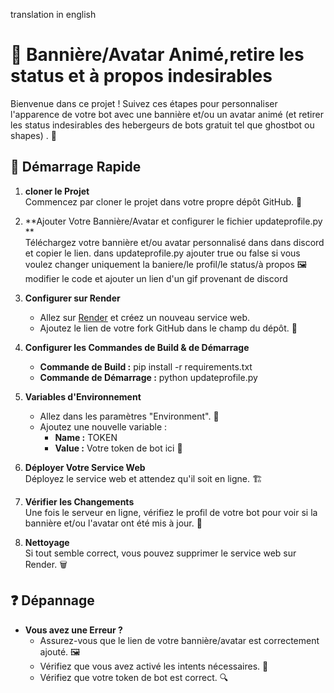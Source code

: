 translation in english 
# 🎨 Bannière/Avatar Animé,retire les status et à propos indesirables 

Bienvenue dans ce projet ! Suivez ces étapes pour personnaliser l'apparence de votre bot avec une bannière et/ou un avatar animé (et retirer les status indesirables des hebergeurs de bots gratuit tel que ghostbot ou shapes) . 🎉

## 🚀 Démarrage Rapide

1. **cloner le Projet**  
   Commencez par cloner le projet dans votre propre dépôt GitHub. 🍴

2. **Ajouter Votre Bannière/Avatar et configurer le fichier updateprofile.py **  
   Téléchargez votre bannière et/ou avatar personnalisé dans dans discord et copier le lien.
   dans updateprofile.py ajouter true ou false si vous voulez changer uniquement la baniere/le profil/le status/à propos 🖼️
   modifier le code et ajouter un lien d'un gif provenant de discord 

4. **Configurer sur Render**  
   - Allez sur [Render](https://render.com) et créez un nouveau service web. 
   - Ajoutez le lien de votre fork GitHub dans le champ du dépôt. 🔗

5. **Configurer les Commandes de Build & de Démarrage**  
   - **Commande de Build :** pip install -r requirements.txt 
   - **Commande de Démarrage :** python updateprofile.py 

6. **Variables d'Environnement**  
   - Allez dans les paramètres "Environment". 🌿
   - Ajoutez une nouvelle variable :  
     - **Name :** TOKEN  
     - **Value :** Votre token de bot ici 🔑

7. **Déployer Votre Service Web**  
   Déployez le service web et attendez qu'il soit en ligne. 🏗️

8. **Vérifier les Changements**  
   Une fois le serveur en ligne, vérifiez le profil de votre bot pour voir si la bannière et/ou l'avatar ont été mis à jour. 🎯

9. **Nettoyage**  
   Si tout semble correct, vous pouvez supprimer le service web sur Render. 🗑️

## ❓ Dépannage

- **Vous avez une Erreur ?**  
   - Assurez-vous que le lien de votre bannière/avatar est correctement ajouté. 🖼️
   - Vérifiez que vous avez activé les intents nécessaires. 🔄
   - Vérifiez que votre token de bot est correct. 🔍
